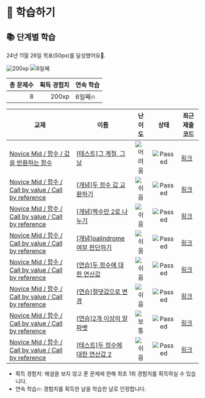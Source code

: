 # 📖 학습하기

## 📚 단계별 학습
24년 11월 26일 목표(50px)를 달성했어요🥳.

![200xp](https://img.shields.io/badge/EXP-200xp-%235cb85c.svg?for-the-badge)
![6일째](https://img.shields.io/badge/연속학습-6일째-%23E34F26.svg?for-the-badge)

|총 문제수|획득 경험치|연속 학습|
|---:|---:|---|
8|200xp|6일째🔥|

|교재|이름|난이도|상태|최근 제출 코드|
|---|---|:---:|:---:|---|
|[Novice Mid / 함수 / 값을 반환하는 함수](https://www.codetree.ai/missions?missionId=5)|[[테스트]그 계절, 그 날](https://www.codetree.ai/missions/5/problems/that-season-that-day)|![어려움][hard]|![Passed][passed]|[링크](https://github.com/Haram0111/codeTreeTest/blob/main/241126/%EA%B7%B8%20%EA%B3%84%EC%A0%88%2C%20%EA%B7%B8%20%EB%82%A0/that-season-that-day.py)|
|[Novice Mid / 함수 / Call by value / Call by reference](https://www.codetree.ai/missions?missionId=5)|[[개념]두 정수 값 교환하기](https://www.codetree.ai/missions/5/problems/to-exchange-two-integer-values)|![쉬움][easy]|![Passed][passed]|[링크](https://github.com/Haram0111/codeTreeTest/blob/main/241126/%EB%91%90%20%EC%A0%95%EC%88%98%20%EA%B0%92%20%EA%B5%90%ED%99%98%ED%95%98%EA%B8%B0/to-exchange-two-integer-values.py)|
|[Novice Mid / 함수 / Call by value / Call by reference](https://www.codetree.ai/missions?missionId=5)|[[개념]짝수만 2로 나누기](https://www.codetree.ai/missions/5/problems/divide-even-numbers-by-2)|![쉬움][easy]|![Passed][passed]|[링크](https://github.com/Haram0111/codeTreeTest/blob/main/241126/%EC%A7%9D%EC%88%98%EB%A7%8C%202%EB%A1%9C%20%EB%82%98%EB%88%84%EA%B8%B0/divide-even-numbers-by-2.py)|
|[Novice Mid / 함수 / Call by value / Call by reference](https://www.codetree.ai/missions?missionId=5)|[[개념]palindrome 여부 판단하기](https://www.codetree.ai/missions/5/problems/determine-whether-palindrome-is-present)|![쉬움][easy]|![Passed][passed]|[링크](https://github.com/Haram0111/codeTreeTest/blob/main/241126/palindrome%20%EC%97%AC%EB%B6%80%20%ED%8C%90%EB%8B%A8%ED%95%98%EA%B8%B0/determine-whether-palindrome-is-present.py)|
|[Novice Mid / 함수 / Call by value / Call by reference](https://www.codetree.ai/missions?missionId=5)|[[연습]두 정수에 대한 연산값](https://www.codetree.ai/missions/5/problems/operational-values-for-two-integers)|![쉬움][easy]|![Passed][passed]|[링크](https://github.com/Haram0111/codeTreeTest/blob/main/241126/%EB%91%90%20%EC%A0%95%EC%88%98%EC%97%90%20%EB%8C%80%ED%95%9C%20%EC%97%B0%EC%82%B0%EA%B0%92/operational-values-for-two-integers.py)|
|[Novice Mid / 함수 / Call by value / Call by reference](https://www.codetree.ai/missions?missionId=5)|[[연습]절댓값으로 변경](https://www.codetree.ai/missions/5/problems/find-the-absolute-value)|![쉬움][easy]|![Passed][passed]|[링크](https://github.com/Haram0111/codeTreeTest/blob/main/241126/%EC%A0%88%EB%8C%93%EA%B0%92%EC%9C%BC%EB%A1%9C%20%EB%B3%80%EA%B2%BD/find-the-absolute-value.py)|
|[Novice Mid / 함수 / Call by value / Call by reference](https://www.codetree.ai/missions?missionId=5)|[[연습]2개 이상의 알파벳](https://www.codetree.ai/missions/5/problems/more-than-one-alphabet)|![보통][medium]|![Passed][passed]|[링크](https://github.com/Haram0111/codeTreeTest/blob/main/241126/2%EA%B0%9C%20%EC%9D%B4%EC%83%81%EC%9D%98%20%EC%95%8C%ED%8C%8C%EB%B2%B3/more-than-one-alphabet.py)|
|[Novice Mid / 함수 / Call by value / Call by reference](https://www.codetree.ai/missions?missionId=5)|[[테스트]두 정수에 대한 연산값 2](https://www.codetree.ai/missions/5/problems/operational-values-for-two-integers-2)|![쉬움][easy]|![Passed][passed]|[링크](https://github.com/Haram0111/codeTreeTest/blob/main/241126/%EB%91%90%20%EC%A0%95%EC%88%98%EC%97%90%20%EB%8C%80%ED%95%9C%20%EC%97%B0%EC%82%B0%EA%B0%92%202/operational-values-for-two-integers-2.py)|


* 획득 경험치: 해설을 보지 않고 푼 문제에 한해 최초 1회 경험치를 획득하실 수 있습니다.
* 연속 학습🔥: 경험치를 획득한 날을 학습한 날로 인정합니다.










[b5]: https://img.shields.io/badge/Bronze_5-%235D3E31.svg
[b4]: https://img.shields.io/badge/Bronze_4-%235D3E31.svg
[b3]: https://img.shields.io/badge/Bronze_3-%235D3E31.svg
[b2]: https://img.shields.io/badge/Bronze_2-%235D3E31.svg
[b1]: https://img.shields.io/badge/Bronze_1-%235D3E31.svg
[s5]: https://img.shields.io/badge/Silver_5-%23394960.svg
[s4]: https://img.shields.io/badge/Silver_4-%23394960.svg
[s3]: https://img.shields.io/badge/Silver_3-%23394960.svg
[s2]: https://img.shields.io/badge/Silver_2-%23394960.svg
[s1]: https://img.shields.io/badge/Silver_1-%23394960.svg
[g5]: https://img.shields.io/badge/Gold_5-%23FFC433.svg
[g4]: https://img.shields.io/badge/Gold_4-%23FFC433.svg
[g3]: https://img.shields.io/badge/Gold_3-%23FFC433.svg
[g2]: https://img.shields.io/badge/Gold_2-%23FFC433.svg
[g1]: https://img.shields.io/badge/Gold_1-%23FFC433.svg
[p5]: https://img.shields.io/badge/Platinum_5-%2376DDD8.svg
[p4]: https://img.shields.io/badge/Platinum_4-%2376DDD8.svg
[p3]: https://img.shields.io/badge/Platinum_3-%2376DDD8.svg
[p2]: https://img.shields.io/badge/Platinum_2-%2376DDD8.svg
[p1]: https://img.shields.io/badge/Platinum_1-%2376DDD8.svg
[passed]: https://img.shields.io/badge/Passed-%23009D27.svg
[failed]: https://img.shields.io/badge/Failed-%23D24D57.svg
[easy]: https://img.shields.io/badge/쉬움-%235cb85c.svg?for-the-badge
[medium]: https://img.shields.io/badge/보통-%23FFC433.svg?for-the-badge
[hard]: https://img.shields.io/badge/어려움-%23D24D57.svg?for-the-badge